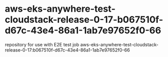 # aws-eks-anywhere-test-cloudstack-release-0-17-b067510f-d67c-43e4-86a1-1ab7e97652f0-66
repository for use with E2E test job aws-eks-anywhere-test-cloudstack-release-0-17:b067510f-d67c-43e4-86a1-1ab7e97652f0-66
